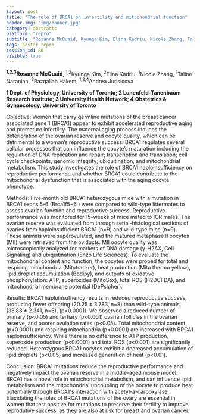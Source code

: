 ```yaml
---
layout: post
title: "The role of BRCA1 on infertility and mitochondrial function"
header-img: "img/banner.jpg"
category: abstracts
platform: "repro"
subtitle: "Rosanne McQuaid, Kyunga Kim, Elina Kadriu, Nicole Zhang, Taline Naranian, Razqallah Hakem, Andrea Jurisicova"
tags: poster repro
session_id: R6
visible: true
---
```

**<sup>1,2,3</sup>Rosanne McQuaid**, <sup>1,2</sup>Kyunga Kim, <sup>2</sup>Elina Kadriu, <sup>1</sup>Nicole Zhang, <sup>1</sup>Taline Naranian, <sup>3</sup>Razqallah Hakem, <sup>1,2,4</sup>Andrea Jurisicova

__1 Dept. of Physiology, University of Toronto; 2 Lunenfeld-Tanenbaum Research Institute; 3 University Health Network; 4 Obstetrics & Gynaecology, University of Toronto__

Objective: Women that carry germline mutations of the breast cancer associated gene 1 (BRCA1) appear to exhibit accelerated reproductive aging and premature infertility. The maternal aging process induces the deterioration of the ovarian reserve and oocyte quality, which can be detrimental to a woman’s reproductive success. BRCA1 regulates several cellular processes that can influence the oocyte’s maturation including the regulation of DNA replication and repair; transcription and translation; cell cycle checkpoints; genomic integrity; ubiquitination; and mitochondrial metabolism.  This study investigates the role of BRCA1 haploinsufficiency on reproductive performance and whether BRCA1 could contribute to the mitochondrial dysfunction that is associated with the aging oocyte phenotype.

Methods: Five-month old BRCA1 heterozygous mice with a mutation in BRCA1 exons 5-6 (Brca1f5−6 ) were compared to wild-type littermates to assess ovarian function and reproductive success.  Reproductive performance was monitored for 15-weeks of mice mated to ICR males.  The ovarian reserve was evaluated from through serial-histological sections of ovaries from haploinsufficient BRCA1 (n=9) and wild-type mice (n=9). These animals were superovulated, and the matured metaphase II oocytes (MII) were retrieved from the oviducts.   MII oocyte quality was microscopically analyzed for markers of DNA damage (γ-H2AX, Cell Signaling) and ubiquitination (Enzo Life Sciences).  To evaluate the mitochondrial content and function, the oocytes were probed for total and respiring mitochondria (Mitotracker), heat production (Mito thermo yellow), lipid droplet accumulation (Bodipy), and outputs of oxidative phosphorylation: ATP, superoxides (MitoSox), total ROS (H2DCFDA), and mitochondrial membrane potential (DePsipher).

Results:  BRCA1 haploinsuffiency results in reduced reproductive success, producing fewer offspring (20.25 ± 3.783, n=8) than wild-type animals (38.88 ± 2.341, n=8), (p<0.0001).  We observed a reduced number of primary (p<0.05) and tertiary (p<0.001) ovarian follicles in the ovarian reserve, and poorer ovulation rates (p<0.05).  Total mitochondrial content (p<0.0001) and respiring mitochondria (p<0.0001) are increased with BRCA1 haploinsufficiency. While there is no difference to ATP production, superoxide production (p<0.0001) and total ROS (p<0.001) are significantly reduced.   Heterozygous BRCA1 oocytes exhibit a decreased accumulation of lipid droplets (p<0.05) and increased generation of heat (p<0.01).

Conclusion:   BRCA1 mutations reduce the reproductive performance and negatively impact the ovarian reserve in a middle-aged mouse model. BRCA1 has a novel role in mitochondrial metabolism, and can influence lipid metabolism and the mitochondrial uncoupling of the oocyte to produce heat potentially through BRCA1's interaction with acetyl-a-carboxylase.   Elucidating the roles of BRCA1 mutations of the ovary are essential in women that test positive for mutations to preserve their fertility to improve reprodutive success, as they are also at risk for breast and ovarian cancer.